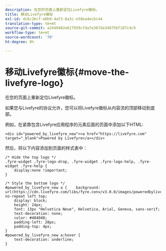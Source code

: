```yaml
---
description: 在您的页面上重新定位Livefyre徽标。
title: 移动Livefyre徽标
exl-id: dc6c26cf-e0b9-4af3-8a3c-e58ea4ecbc44
translation-type: tm+mt
source-git-commit: a2449482e617939cfda7e367da34875bf187c4c9
workflow-type: tm+mt
source-wordcount: '70'
ht-degree: 0%

---
```


# 移动Livefyre徽标{#move-the-livefyre-logo}

在您的页面上重新定位Livefyre徽标。

如果您与Livefyre的协议允许，您可以将Livefyre徽标从内容流的顶部移动到底部。

例如，在紧靠包含Livefyre应用程序的元素后面的页面中添加以下HTML:

```
<div id="powered_by_livefyre_new"><a href="https://livefyre.com" target="_blank">Powered by Livefyre</a></div>
```

然后，将以下内容添加到页面的样式表中：

```
/* Hide the top logo */ 
.fyre-widget .fyre-logo-drop, .fyre-widget .fyre-logo-help, .fyre-widget .fyre-help { 
    display:none !important; 
} 
  
/* Style the bottom logo */ 
#powered_by_livefyre_new a {    background: url(https://cdn.livefyre.com/libs/fyre.conv/v3.0.0/images/poweredbylivefyre.png) no-repeat left top; 
    display: block; 
    height: 24px; 
    font: 13px "Helvetica Neue", Helvetica, Arial, Geneva, sans-serif; 
    text-decoration: none; 
    color: #404040; 
    padding-left: 28px; 
    padding-top: 4px; 
} 
#powered_by_livefyre_new a:hover { 
    text-decoration: underline; 
}
```
